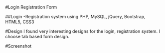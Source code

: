 #Login Registration Form

##Login -Registration system using PHP, MySQL, jQuery, Bootstrap, HTML5, CSS3

#Design
I found very interesting designs for the login, registration system. I choose tab based form design.

#Screenshot
